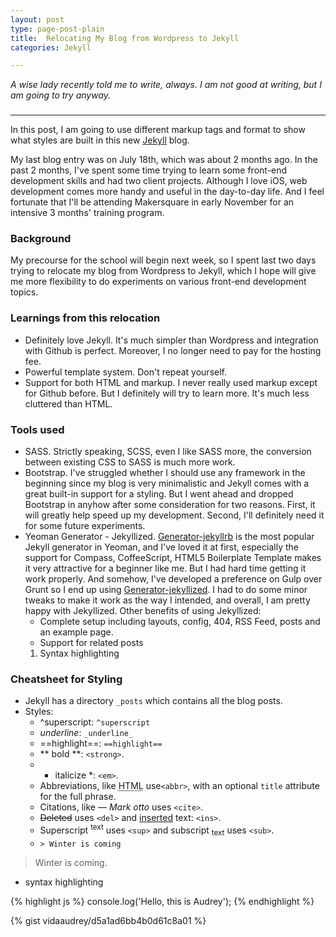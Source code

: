 ```yaml
---
layout: post
type: page-post-plain
title:  Relocating My Blog from Wordpress to Jekyll
categories: Jekyll

---
```


*A wise lady recently told me to write, always. I am not good at writing, but I am going to try anyway.*
###
-----
In this post, I am going to use different markup tags and format to show what styles are built in this new [Jekyll](http://jekyllrb.com) blog. 

My last blog entry was on July 18th, which was about 2 months ago. In the past 2 months, I've spent some time trying to learn some front-end development skills and had two client projects. Although I love iOS, web development comes more handy and useful in the day-to-day life. And I feel fortunate that I'll be attending Makersquare in early November for an intensive 3 months' training program. 

<!--more-->

### Background 
My precourse for the school will begin next week, so I spent last two days trying to relocate my blog from Wordpress to Jekyll, which I hope will give me more flexibility to do experiments on various front-end development topics. 

### Learnings from this relocation 
* Definitely love Jekyll. It's much simpler than Wordpress and integration with Github is perfect. Moreover, I no longer need to pay for the hosting fee. 
* Powerful template system. Don't repeat yourself. 
* Support for both HTML and markup. I never really used markup except for Github before. But I definitely will try to learn more. It's much less cluttered than HTML. 

### Tools used 
* SASS. Strictly speaking, SCSS, even I like SASS more, the conversion between existing CSS to SASS is much more work. 
* Bootstrap. I've struggled whether I should use any framework in the beginning since my blog is very minimalistic and Jekyll comes with a great built-in support for a styling. But I went ahead and dropped Bootstrap in anyhow after some consideration for two reasons. First, it will greatly help speed up my development. Second, I'll definitely need it for some future experiments. 
* Yeoman Generator - Jekyllized. [Generator-jekyllrb](https://github.com/robwierzbowski/generator-jekyllrb) is the most popular Jekyll generator in Yeoman, and I've loved it at first, especially the support for Compass, CoffeeScript, HTML5 Boilerplate Template makes it very attractive for a beginner like me. But I had hard time getting it work properly. And somehow, I've developed a preference on Gulp over Grunt so I end up using [Generator-jekyllized](https://github.com/sondr3/generator-jekyllized). I had to do some minor tweaks to make it work as the way I intended, and overall, I am pretty happy with Jekyllized. Other benefits of using Jekyllized:
    * Complete setup including layouts, config, 404, RSS Feed, posts and an example page. 
    + Support for related posts 
    1. Syntax highlighting 

### Cheatsheet for Styling 
* Jekyll has a directory `_posts` which contains all the blog posts. 
* Styles:
    *  ^superscript: `^superscript`
    *  _underline_: `_underline_`
    *  ==highlight==: `==highlight==` 
    - ** bold **:  `<strong>`.
    - * italicize *:  `<em>`.
    - Abbreviations, like <abbr title="HyperText Markup Language">HTML</abbr> use`<abbr>`, with an optional `title` attribute for the full phrase.
    - Citations, like <cite>&mdash; Mark otto</cite> uses `<cite>`.
    - <del>Deleted</del> uses `<del>` and <ins>inserted</ins> text: `<ins>`.
    - Superscript <sup>text</sup> uses `<sup>` and subscript <sub>text</sub> uses `<sub>`.
    * `> Winter is coming`

> Winter is coming. 

* syntax highlighting 

{% highlight js %}
console.log('Hello, this is Audrey');
{% endhighlight %}


{% gist vidaaudrey/d5a1ad6bb4b0d61c8a01 %}
    
[^1]: Relocating My Blog from Wordpress to Jekyll
